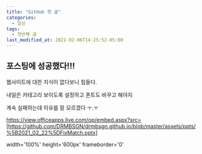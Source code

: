 ```yaml
---
title: "GitHub 첫 글"
categories:
  - 일상
tags:
  - 첫번째 글
last_modified_at: 2021-02-06T14:25:52-05:00
---
```

## 포스팅에 성공했다!!!

웹사이트에 대한 지식이 없다보니 힘들다.


내일은 카테고리 보이도록 설정하고 폰트도 바꾸고 해야지


계속 실패하는데 이유를 잘 모르겠다 ㅜ.ㅜ


https://view.officeapps.live.com/op/embed.aspx?src=[https://github.com/DRMBSGN/drmbsgn.github.io/blob/master/assets/ppts/%5B2021_02_22%5DFixMatch.pptx]


width='100%' height='600px' frameborder='0'



